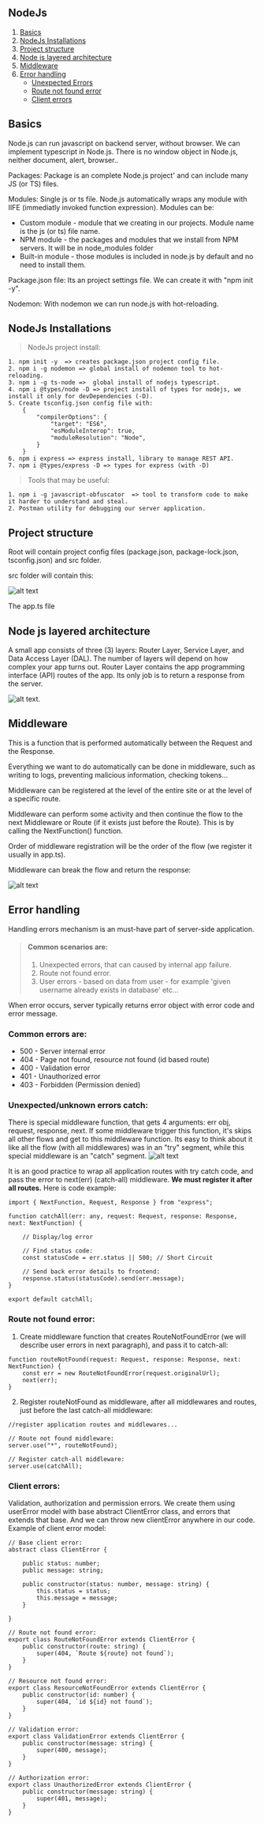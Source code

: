 

## NodeJs
  1. [Basics](#Basics)
  1. [NodeJs Installations](#NodeJs-installations)
  2. [Project structure](#Project-structure)
  3. [Node js layered architecture](#Node-js-layered-architecture)
  4. [Middleware](#Middleware)
  5. [Error handling](#error-handling)
        - [Unexpected Errors](#Unexpected/unknown-errors-catch)
        - [Route not found error](#Route-not-found-error:)
        - [Client errors](#Client-errors)


## **Basics**

Node.js can run javascript on backend server, without browser.
We can implement typescript in Node.js.
There is no window object in Node.js, neither document, alert, browser..

Packages:
Package is an complete Node.js project' and can include many JS (or TS) files.

Modules:
Single js or ts file.
Node.js automatically wraps any module with IIFE (immediatly invoked function expression).
Modules can be:
- Custom module - module that we creating in our projects. Module name is the js (or ts) file name.
- NPM module - the packages and modules that we install from NPM servers. It will be in node_modules folder
- Built-in module - those modules is included in node.js by default and no need to install them.

Package.json file:
Its an project settings file. We can create it with "npm init -y".

Nodemon:
With nodemon we can run node.js with hot-reloading. 

## **NodeJs Installations**

> NodeJs project install:
```
1. npm init -y  => creates package.json project config file.
2. npm i -g nodemon => global install of nodemon tool to hot-reloading.
3. npm i -g ts-node =>  global install of nodejs typescript.
4. npm i @types/node -D => project install of types for nodejs, we install it only for devDependencies (-D).
5. Create tsconfig.json config file with:
    {
        "compilerOptions": {
            "target": "ES6",
            "esModuleInterop": true,
            "moduleResolution": "Node",
        }
    }
6. npm i express => express install, library to manage REST API. 
7. npm i @types/express -D => types for express (with -D)
```
> Tools that may be useful:
```
1. npm i -g javascript-obfuscator  => tool to transform code to make it harder to understand and steal.
2. Postman utility for debugging our server application.
```


## Project structure
Root will contain project config files (package.json, package-lock.json, tsconfig.json) and src folder.

src folder will contain this:

![alt text](screenshots/src-structure.JPG)

The app.ts file 

## Node js layered architecture

A small app consists of three (3) layers: Router Layer, Service Layer, and Data Access Layer (DAL). The number of layers will depend on how complex your app turns out. Router Layer contains the app programming interface (API) routes of the app. Its only job is to return a response from the server.

![alt text](screenshots/layered-architecture1.JPG).

## Middleware

This is a function that is performed automatically between the Request and the Response.

Everything we want to do automatically can be done in middleware, such as writing to logs, preventing malicious information, checking tokens...

Middleware can be registered at the level of the entire site or at the level of a specific route.

Middleware can perform some activity and then continue the flow to the next Middleware or Route (if it exists just before the Route). This is by calling the  NextFunction() function.

Order of middleware registration will be the order of the flow (we register it usually in app.ts).

Middleware can break the flow and return the response:

![alt text](screenshots/middleware.JPG)

## Error handling

Handling errors mechanism is an must-have part of server-side application.

> #### **Common scenarios are:**
>
> 1. Unexpected errors, that can caused by internal app failure.
> 2. Route not found error.
> 3. User errors - based on data from user - for example 'given username already exists in database' etc...

When error occurs, server typically returns  error object with error code and error message.

### Common errors are:

- 500 - Server internal error
- 404 - Page not found, resource not found (id based route)
- 400 - Validation error
- 401 - Unauthorized error
- 403 - Forbidden (Permission denied)

### Unexpected/unknown errors catch:

There is special middleware function, that gets 4 arguments: err obj, request, response, next. 
If some middleware trigger this function, it's skips all other flows and get to this middleware function. Its easy to think about it like all the flow (with all middlewares) was in an "try" segment, while this special middleware is an "catch" segment. 
![alt text](/screenshots/catchall.JPG)


It is an good practice to wrap all application routes with try catch code, and pass the error to next(err) (catch-all) middleware.
**We must register it after all routes.**
Here is code example:
```
import { NextFunction, Request, Response } from "express";

function catchAll(err: any, request: Request, response: Response, next: NextFunction) {
    
    // Display/log error

    // Find status code: 
    const statusCode = err.status || 500; // Short Circuit

    // Send back error details to frontend:
    response.status(statusCode).send(err.message);
}

export default catchAll;
```
### Route not found error:

1. Create middleware function that creates RouteNotFoundError (we will describe user errors in next paragraph), and pass it to catch-all: 
```
function routeNotFound(request: Request, response: Response, next: NextFunction) {
    const err = new RouteNotFoundError(request.originalUrl);
    next(err);
}
``` 
2. Register routeNotFound as middleware, after all  middlewares and routes, just before the last catch-all middleware:
```
//register application routes and middlewares...

// Route not found middleware:
server.use("*", routeNotFound);

// Register catch-all middleware:
server.use(catchAll);
```

### Client errors:

Validation, authorization and permission errors. We create them using userError model with base abstract ClientError class, and errors that extends that base. 
And we can throw new clientError anywhere in our code.
Example of client error model:

```
// Base client error:
abstract class ClientError {

    public status: number;
    public message: string;

    public constructor(status: number, message: string) {
        this.status = status;
        this.message = message;
    }

}

// Route not found error: 
export class RouteNotFoundError extends ClientError {
    public constructor(route: string) {
        super(404, `Route ${route} not found`);
    }
}

// Resource not found error: 
export class ResourceNotFoundError extends ClientError {
    public constructor(id: number) {
        super(404, `id ${id} not found`);
    }
}

// Validation error: 
export class ValidationError extends ClientError {
    public constructor(message: string) {
        super(400, message);
    }
}

// Authorization error: 
export class UnauthorizedError extends ClientError {
    public constructor(message: string) {
        super(401, message);
    }
}
```




